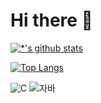 # Hi there 👋

[![*'s github stats](https://github-readme-stats.vercel.app/api?username=Park-Pureum)](https://github.com/Park-Pureum)

[![Top Langs](https://github-readme-stats.vercel.app/api/top-langs/?username=Park-Pureum)](https://github.com/Park-Pureum/github-readme-stats)

![C](https://img.shields.io/badge/-C-123456?style=flat-square&logo=C&logoColor=black)
![자바](https://img.shields.io/badge/-자바-007396?style=flat&logo=Java&logoColor=ffffff)





